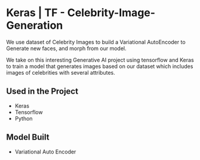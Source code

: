 # Keras | TF - Celebrity-Image-Generation
We use dataset of Celebrity Images to build a Variational AutoEncoder to Generate new faces, and morph from our model.

We take on this interesting Generative AI project using tensorflow and Keras to train a model that generates images based on our dataset which includes images of celebrities with several attributes.

## Used in the Project
- Keras
- Tensorflow
- Python

## Model Built
- Variational Auto Encoder

  
